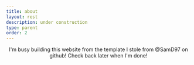 ```yaml
---
title: about
layout: rest
description: under construction
type: parent
order: 2
---
```


<div class="section main">
	<div class="container">
		<p markdown="1" style="text-align: center;">
I'm busy building this website from the template I stole from @SamD97 on github! Check back later when I'm done!
		</p>
	</div>
</div>